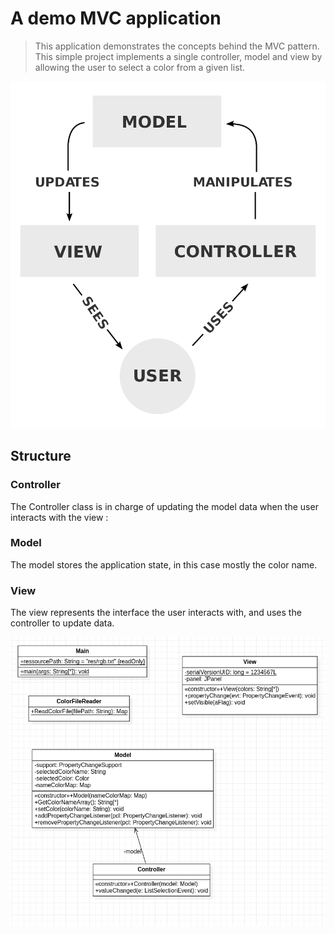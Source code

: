# A demo MVC application

> This application demonstrates the concepts behind the MVC pattern. This simple project implements a single controller,
> model and view by allowing the user to select a color from a given list.

![The MVC pattern](docs/images/mvc.png)

## Structure

### Controller
The Controller class is in charge of updating the model data when the user interacts with the view :

### Model
The model stores the application state, in this case mostly the color name.

### View
The view represents the interface the user interacts with, and uses the controller to update data.



![class diagram](docs/images/classe.png)
